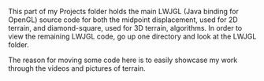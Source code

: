 This part of my Projects folder holds the main LWJGL (Java binding for OpenGL) source code for both the midpoint displacement, used for 2D terrain, and diamond-square, used for 3D terrain, algorithms.  In order to view the remaining LWJGL code, go up one directory and look at the LWJGL folder.  

The reason for moving some code here is to easily showcase my work through the videos and pictures of terrain.
